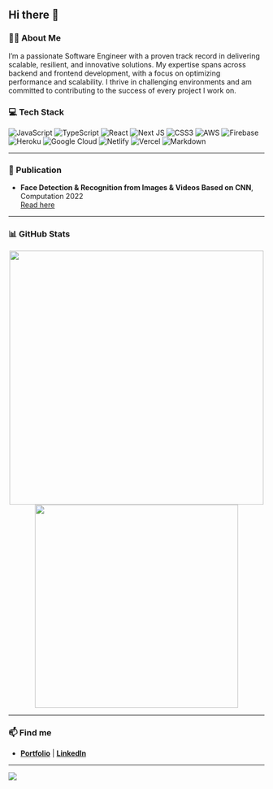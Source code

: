 ## Hi there 👋

### 👨‍💻 About Me
I’m a passionate Software Engineer with a proven track record in delivering scalable, resilient, and innovative solutions. My expertise spans across backend and frontend development, with a focus on optimizing performance and scalability. I thrive in challenging environments and am committed to contributing to the success of every project I work on.

### 💻 Tech Stack
![JavaScript](https://img.shields.io/badge/javascript-%23323330.svg?style=for-the-badge&logo=javascript&logoColor=%23F7DF1E) 
![TypeScript](https://img.shields.io/badge/typescript-%23007ACC.svg?style=for-the-badge&logo=typescript&logoColor=white) 
![React](https://img.shields.io/badge/react-%2320232a.svg?style=for-the-badge&logo=react&logoColor=%2361DAFB) 
![Next JS](https://img.shields.io/badge/Next-black?style=for-the-badge&logo=next.js&logoColor=white) 
![CSS3](https://img.shields.io/badge/css3-%231572B6.svg?style=for-the-badge&logo=css3&logoColor=white) 
![AWS](https://img.shields.io/badge/AWS-%23FF9900.svg?style=for-the-badge&logo=amazon-aws&logoColor=white) 
![Firebase](https://img.shields.io/badge/firebase-%23039BE5.svg?style=for-the-badge&logo=firebase) 
![Heroku](https://img.shields.io/badge/heroku-%23430098.svg?style=for-the-badge&logo=heroku&logoColor=white) 
![Google Cloud](https://img.shields.io/badge/GoogleCloud-%234285F4.svg?style=for-the-badge&logo=google-cloud&logoColor=white) 
![Netlify](https://img.shields.io/badge/netlify-%23000000.svg?style=for-the-badge&logo=netlify&logoColor=#00C7B7) 
![Vercel](https://img.shields.io/badge/vercel-%23000000.svg?style=for-the-badge&logo=vercel&logoColor=white) 
![Markdown](https://img.shields.io/badge/markdown-%23000000.svg?style=for-the-badge&logo=markdown&logoColor=white)

---

### 📄 Publication
- **Face Detection & Recognition from Images & Videos Based on CNN**, Computation 2022  
  [Read here](https://doi.org/10.3390/computation10090148)

---
### 📊 GitHub Stats
<div align="center">
  <img src="https://streak-stats.demolab.com/?user=AmadNaseem&theme=cobalt" width="500">
  <img src="https://github-readme-stats.vercel.app/api?username=AmadNaseem&show_icons=true&theme=cobalt" width="400">
</div>

---
### 📫 Find me
- **[Portfolio](https://portolio-amad-2.vercel.app/)** | **[LinkedIn](https://www.linkedin.com/in/amad-naseem8bba1b205)**
  
  
---
[![](https://visitcount.itsvg.in/api?id=AmadNaseem)](https://visitcount.itsvg.in)

